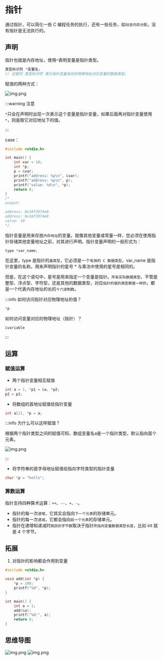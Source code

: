 # 指针

通过指针，可以简化一些 C 编程任务的执行，还有一些任务，如`动态内存分配`，没有指针是无法执行的。

## 声明

指针也就是内存地址，使用`*`表明变量是指针类型。

```c
类型标识符 *变量名;
// 这里的`类型标识符`表示指针变量指向的物理地址对应变量的数据类型。
```

赋值的两种方式：

![img.png](/imgs/computes-course/c11/chapter5-1.png)

:::warning 注意

`*`只会在声明时出现一次表示这个变量是指针变量，如果后面再对指针变量使用`*`，则是取它对应地址下的值。

:::

case：

```c
#include <stdio.h>

int main() {
    int var = 10;
    int *p;
    p = &var;
    printf("address: %p\n", &var);
    printf("address: %p\n", p);
    printf("value: %d\n", *p);
    return 0;
}
/*
output:

address: 0x16f3974e8
address: 0x16f3974e8
value: 10
*/
```

指针变量是用来存放`内存地址`的变量。就像其他变量或常量一样，您必须在使用指针存储其他变量地址之前，对其进行声明。指针变量声明的一般形式为：

```c
type *var_name;
```

在这里，type 是指针的`基类型`，它必须是一个`有效的 C 数据类型`，var_name 是指针变量的名称。用来声明指针的星号 \* 与乘法中使用的星号是相同的。

但是，在这个语句中，星号是用来指定一个变量是指针。`所有实际数据类型`，不管是整型、浮点型、字符型，还是其他的数据类型，对应`指针的值的类型都是一样的`，都是一个代表内存地址的长的`十六进制数`。

:::info
如何访问指针对应物理地址的值？

```c
*p
```

如何访问变量对应的物理地址（指针）？

```c
&variable
```

:::

## 运算

### 赋值运算

- 两个指针变量相互赋值

```c
int a = 1, *p1 = &a, *p2;
p2 = p1;
```

- 将数组的首地址赋值给指针变量

```c
int a[2], *p = a;
```

:::info
为什么可以这样赋值？

根据两个指针类型之间的赋值可知，数组变量名a是一个指针类型，默认指向首个元素。

![img.png](/imgs/computes-course/c11/chapter5-2.png)

:::

- 将字符串的首字母地址赋值给指向字符类型的指针变量

```c
char *p = "hello";
```

### 算数运算

指针支持四种算术运算：`++`、`--`、`+`、`-`。

- 指针的每一次`递增`，它其实会指向`下一个元素`的存储单元。
- 指针的每一次`递减`，它都会指向`前一个元素`的存储单元。
- 指针在递增和递减时`跳跃的字节数`取决于指针`所指向变量数据类型长度`，比如 int 就是 4 个字节。

## 拓展

1. 对指针的影响都会作用到变量

```c
#include <stdio.h>

void add(int *p) {
    *p = 100;
    printf("%d", *p);
}

int main() {
    int a = 1;
    add(&a);
    printf("%d:", a);
    return 0;
}
```

## 思维导图

![img.png](/imgs/computes-course/c11/chapter5-3.png)
![img.png](/imgs/computes-course/c11/chapter5-4.png)
